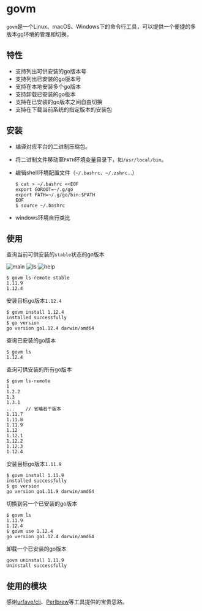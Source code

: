 # govm

`govm`是一个Linux、macOS、Windows下的命令行工具，可以提供一个便捷的多版本[go](https://golang.org/)环境的管理和切换。


## 特性
- 支持列出可供安装的go版本号
- 支持列出已安装的go版本号
- 支持在本地安装多个go版本
- 支持卸载已安装的go版本
- 支持在已安装的go版本之间自由切换
- 支持在下载当前系统的指定版本的安装包

## 安装

- 编译对应平台的二进制压缩包。
- 将二进制文件移动至`PATH`环境变量目录下，如`/usr/local/bin`。
- 编辑shell环境配置文件（`~/.bashrc`、`~/.zshrc`...）

    ```shell
    $ cat > ~/.bashrc <<EOF
    export GOROOT=~/.g/go
    export PATH=~/.g/go/bin:$PATH
    EOF
    $ source ~/.bashrc
    ```
- windows环境自行类比

## 使用
查询当前可供安装的`stable`状态的go版本

![main](screenshot/main.jpg" "main")
![ls](screenshot/ls.jpg" "ls-remote")
![help](screenshot/help.png" "help")

```shell
$ govm ls-remote stable
1.11.9
1.12.4
```

安装目标go版本`1.12.4`

```shell
$ govm install 1.12.4
installed successfully
$ go version
go version go1.12.4 darwin/amd64
```


查询已安装的go版本

```shell
$ govm ls
1.12.4
```

查询可供安装的所有go版本

```shell
$ govm ls-remote
1
1.2.2
1.3
1.3.1
...    // 省略若干版本
1.11.7
1.11.8
1.11.9
1.12
1.12.1
1.12.2
1.12.3
1.12.4
```

安装目标go版本`1.11.9`

```shell
$ govm install 1.11.9
installed successfully
$ go version
go version go1.11.9 darwin/amd64
```

切换到另一个已安装的go版本

```shell
$ govm ls
1.11.9
1.12.4
$ govm use 1.12.4
go version go1.12.4 darwin/amd64

```

卸载一个已安装的go版本

```shell
govm uninstall 1.11.9
Uninstall successfully
```

## 使用的模块
感谢[urfave/cli](https://github.com/urfave/cli)、[Perlbrew](https://perlbrew.pl/)等工具提供的宝贵思路。